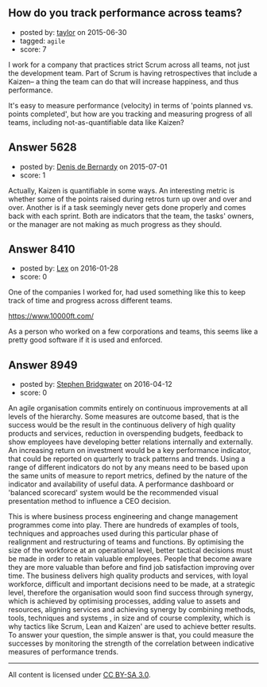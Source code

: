 ## How do you track performance across teams?

- posted by: [taylor](https://stackexchange.com/users/2034319/taylor) on 2015-06-30
- tagged: `agile`
- score: 7

I work for a company that practices strict Scrum across all teams, not just the development team. Part of Scrum is having retrospectives that include a Kaizen– a thing the team can do that will increase happiness, and thus performance.

It's easy to measure performance (velocity) in terms of 'points planned vs. points completed', but how are you tracking and measuring progress of all teams, including not-as-quantifiable data like Kaizen?


## Answer 5628

- posted by: [Denis de Bernardy](https://stackexchange.com/users/182468/denis-de-bernardy) on 2015-07-01
- score: 1

Actually, Kaizen is quantifiable in some ways. An interesting metric is whether some of the points raised during retros turn up over and over and over. Another is if a task seemingly never gets done properly and comes back with each sprint. Both are indicators that the team, the tasks' owners, or the manager are not making as much progress as they should.


## Answer 8410

- posted by: [Lex](https://stackexchange.com/users/7676752/lex) on 2016-01-28
- score: 0

One of the companies I worked for, had used something like this to keep track of time and progress across different teams.

https://www.10000ft.com/

As a person who worked on a few corporations and teams, this seems like a pretty good software if it is used and enforced.


## Answer 8949

- posted by: [Stephen Bridgwater](https://stackexchange.com/users/6413068/stephen-bridgwater) on 2016-04-12
- score: 0

An agile organisation commits entirely on continuous improvements at all levels of the hierarchy. Some measures are outcome based, that is the success would be the result in the continuous delivery of high quality products and services, reduction in overspending budgets, feedback to show employees have developing better relations internally and externally. An increasing return on investment would be a key performance indicator, that could be reported on quarterly to track patterns and trends. Using a range of different indicators do not by any means need to be based upon the same units of measure to report metrics, defined by the nature of the indicator and availability of useful data. A performance dashboard or 'balanced scorecard' system would be the recommended visual presentation method to influence a CEO decision.


This is where business process engineering and change management programmes come into play. There are hundreds of examples of tools, techniques and approaches used during this particular phase of realignment and restructuring of teams and functions. By optimising the size of the workforce at an operational level, better tactical decisions must be made in order to retain valuable employees. People that become aware they are more valuable than before and find job satisfaction improving over time. The business delivers high quality products and services, with loyal workforce,  difficult and important decisions need to be made, at a strategic level, therefore the organisation would soon find success through synergy, which is achieved by optimising processes, adding value to assets and resources, aligning services and achieving synergy by combining methods, tools, techniques and systems , in size and of course complexity, which is why tactics like Scrum, Lean and Kaizen' are used to achieve better results. To answer your question, the simple answer is that, you could measure the successes by monitoring the strength of the correlation between indicative measures of performance trends.



---

All content is licensed under [CC BY-SA 3.0](https://creativecommons.org/licenses/by-sa/3.0/).
